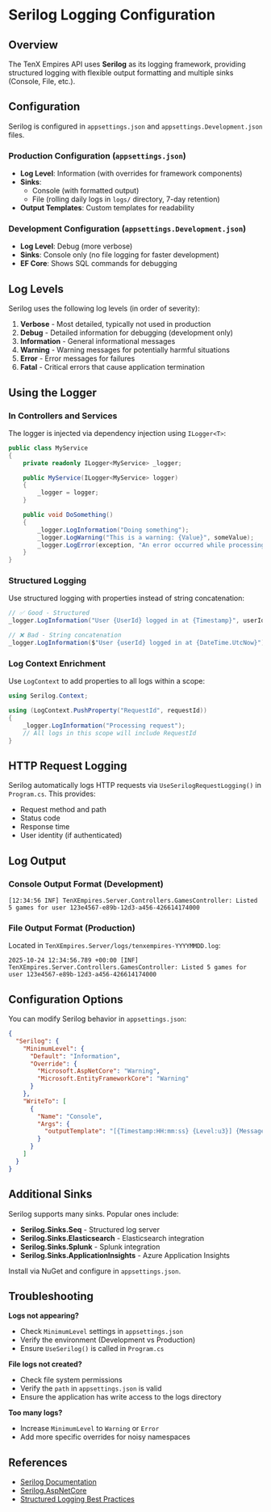 # Serilog Logging Configuration

## Overview

The TenX Empires API uses **Serilog** as its logging framework, providing structured logging with flexible output formatting and multiple sinks (Console, File, etc.).

## Configuration

Serilog is configured in `appsettings.json` and `appsettings.Development.json` files.

### Production Configuration (`appsettings.json`)

- **Log Level**: Information (with overrides for framework components)
- **Sinks**: 
  - Console (with formatted output)
  - File (rolling daily logs in `logs/` directory, 7-day retention)
- **Output Templates**: Custom templates for readability

### Development Configuration (`appsettings.Development.json`)

- **Log Level**: Debug (more verbose)
- **Sinks**: Console only (no file logging for faster development)
- **EF Core**: Shows SQL commands for debugging

## Log Levels

Serilog uses the following log levels (in order of severity):

1. **Verbose** - Most detailed, typically not used in production
2. **Debug** - Detailed information for debugging (development only)
3. **Information** - General informational messages
4. **Warning** - Warning messages for potentially harmful situations
5. **Error** - Error messages for failures
6. **Fatal** - Critical errors that cause application termination

## Using the Logger

### In Controllers and Services

The logger is injected via dependency injection using `ILogger<T>`:

```csharp
public class MyService
{
    private readonly ILogger<MyService> _logger;

    public MyService(ILogger<MyService> logger)
    {
        _logger = logger;
    }

    public void DoSomething()
    {
        _logger.LogInformation("Doing something");
        _logger.LogWarning("This is a warning: {Value}", someValue);
        _logger.LogError(exception, "An error occurred while processing {Id}", id);
    }
}
```

### Structured Logging

Use structured logging with properties instead of string concatenation:

```csharp
// ✅ Good - Structured
_logger.LogInformation("User {UserId} logged in at {Timestamp}", userId, DateTime.UtcNow);

// ❌ Bad - String concatenation
_logger.LogInformation($"User {userId} logged in at {DateTime.UtcNow}");
```

### Log Context Enrichment

Use `LogContext` to add properties to all logs within a scope:

```csharp
using Serilog.Context;

using (LogContext.PushProperty("RequestId", requestId))
{
    _logger.LogInformation("Processing request");
    // All logs in this scope will include RequestId
}
```

## HTTP Request Logging

Serilog automatically logs HTTP requests via `UseSerilogRequestLogging()` in `Program.cs`. This provides:

- Request method and path
- Status code
- Response time
- User identity (if authenticated)

## Log Output

### Console Output Format (Development)

```
[12:34:56 INF] TenXEmpires.Server.Controllers.GamesController: Listed 5 games for user 123e4567-e89b-12d3-a456-426614174000
```

### File Output Format (Production)

Located in `TenXEmpires.Server/logs/tenxempires-YYYYMMDD.log`:

```
2025-10-24 12:34:56.789 +00:00 [INF] TenXEmpires.Server.Controllers.GamesController: Listed 5 games for user 123e4567-e89b-12d3-a456-426614174000
```

## Configuration Options

You can modify Serilog behavior in `appsettings.json`:

```json
{
  "Serilog": {
    "MinimumLevel": {
      "Default": "Information",
      "Override": {
        "Microsoft.AspNetCore": "Warning",
        "Microsoft.EntityFrameworkCore": "Warning"
      }
    },
    "WriteTo": [
      {
        "Name": "Console",
        "Args": {
          "outputTemplate": "[{Timestamp:HH:mm:ss} {Level:u3}] {Message:lj}{NewLine}{Exception}"
        }
      }
    ]
  }
}
```

## Additional Sinks

Serilog supports many sinks. Popular ones include:

- **Serilog.Sinks.Seq** - Structured log server
- **Serilog.Sinks.Elasticsearch** - Elasticsearch integration
- **Serilog.Sinks.Splunk** - Splunk integration
- **Serilog.Sinks.ApplicationInsights** - Azure Application Insights

Install via NuGet and configure in `appsettings.json`.

## Troubleshooting

**Logs not appearing?**
- Check `MinimumLevel` settings in `appsettings.json`
- Verify the environment (Development vs Production)
- Ensure `UseSerilog()` is called in `Program.cs`

**File logs not created?**
- Check file system permissions
- Verify the `path` in `appsettings.json` is valid
- Ensure the application has write access to the logs directory

**Too many logs?**
- Increase `MinimumLevel` to `Warning` or `Error`
- Add more specific overrides for noisy namespaces

## References

- [Serilog Documentation](https://serilog.net/)
- [Serilog.AspNetCore](https://github.com/serilog/serilog-aspnetcore)
- [Structured Logging Best Practices](https://github.com/serilog/serilog/wiki/Structured-Data)

